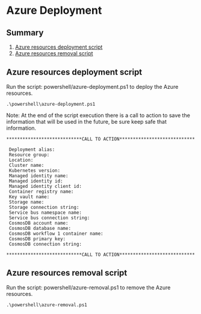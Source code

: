 # Azure Deployment

## Summary

1. [Azure resources deployment script](#azure-resources-deployment-script)
2. [Azure resources removal script](#azure-resources-removal-script)

## Azure resources deployment script

Run the script: powershell/azure-deployment.ps1 to deploy the Azure resources.

```
.\powershell\azure-deployment.ps1
```

Note: At the end of the script execution there is a call to action to save the information that will be used in the future, be sure keep safe that information.

```
****************************CALL TO ACTION****************************

 Deployment alias: 
 Resource group: 
 Location: 
 Cluster name: 
 Kubernetes version: 
 Managed identity name: 
 Managed identity id: 
 Managed identity client id: 
 Container registry name: 
 Key vault name: 
 Storage name: 
 Storage connection string: 
 Service bus namespace name: 
 Service bus connection string: 
 CosmosDB account name: 
 CosmosDB database name: 
 CosmosDB workflow 1 container name:
 CosmosDB primary key: 
 CosmosDB connection string: 

****************************CALL TO ACTION****************************
```

## Azure resources removal script

Run the script: powershell/azure-removal.ps1 to remove the Azure resources.
    
```
.\powershell\azure-removal.ps1
```